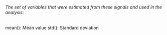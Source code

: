 





<h6>The set of variables that were estimated from these signals and used in the analysis: </h6>

mean(): Mean value
std(): Standard deviation
